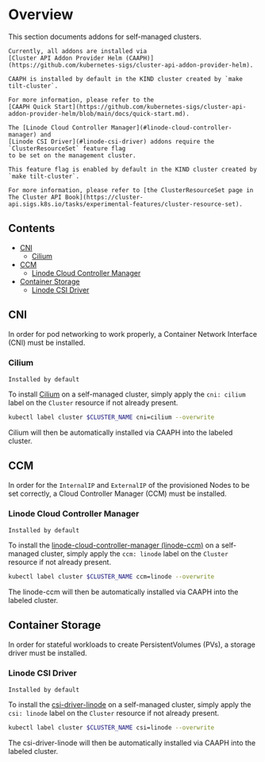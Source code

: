 # Overview

This section documents addons for self-managed clusters.

```admonish note
Currently, all addons are installed via 
[Cluster API Addon Provider Helm (CAAPH)](https://github.com/kubernetes-sigs/cluster-api-addon-provider-helm).

CAAPH is installed by default in the KIND cluster created by `make tilt-cluster`.

For more information, please refer to the
[CAAPH Quick Start](https://github.com/kubernetes-sigs/cluster-api-addon-provider-helm/blob/main/docs/quick-start.md).
```

```admonish note
The [Linode Cloud Controller Manager](#linode-cloud-controller-manager) and
[Linode CSI Driver](#linode-csi-driver) addons require the `ClusterResourceSet` feature flag
to be set on the management cluster.

This feature flag is enabled by default in the KIND cluster created by `make tilt-cluster`.

For more information, please refer to [the ClusterResourceSet page in The Cluster API Book](https://cluster-api.sigs.k8s.io/tasks/experimental-features/cluster-resource-set).
```


## Contents

<!-- TOC depthFrom:2 -->

- [CNI](#cni)
  - [Cilium](#cilium)
- [CCM](#ccm)
  - [Linode Cloud Controller Manager](#linode-cloud-controller-manager)
- [Container Storage](#container-storage)
  - [Linode CSI Driver](#linode-csi-driver)

<!-- /TOC -->

## CNI

In order for pod networking to work properly, a Container Network Interface (CNI) must be installed.

### Cilium

```admonish success title=""
Installed by default
```

To install [Cilium](https://cilium.io/) on a self-managed cluster, simply apply the `cni: cilium`
label on the `Cluster` resource if not already present.

```bash
kubectl label cluster $CLUSTER_NAME cni=cilium --overwrite
```

Cilium will then be automatically installed via CAAPH into the labeled cluster.

## CCM

In order for the `InternalIP` and `ExternalIP` of the provisioned Nodes to be set correctly,
a Cloud Controller Manager (CCM) must be installed.

### Linode Cloud Controller Manager

```admonish success title=""
Installed by default
```

To install the [linode-cloud-controller-manager (linode-ccm)](https://github.com/linode/linode-cloud-controller-manager)
on a self-managed cluster, simply apply the `ccm: linode`
label on the `Cluster` resource if not already present.

```bash
kubectl label cluster $CLUSTER_NAME ccm=linode --overwrite
```

The linode-ccm will then be automatically installed via CAAPH into the labeled cluster.

## Container Storage

In order for stateful workloads to create PersistentVolumes (PVs), a storage driver must be installed.

### Linode CSI Driver

```admonish success title=""
Installed by default
```

To install the [csi-driver-linode](https://github.com/linode/linode-blockstorage-csi-driver)
on a self-managed cluster, simply apply the `csi: linode`
label on the `Cluster` resource if not already present.

```bash
kubectl label cluster $CLUSTER_NAME csi=linode --overwrite
```

The csi-driver-linode will then be automatically installed via CAAPH into the labeled cluster.

